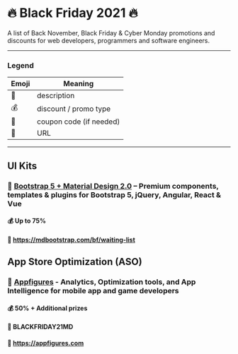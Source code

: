 # 🔥 Black Friday 2021 🔥
A list of Back November, Black Friday & Cyber Monday promotions and discounts for web developers, programmers and software engineers.

-----

### Legend

|Emoji | Meaning           |
|---|-------------------------|
| 📓 | description        |
| 💰 | discount / promo type   |
| 🎫 | coupon code (if needed) |
| 🔗 | URL                     |

-----

## UI Kits

### 📓 [Bootstrap 5 + Material Design 2.0](https://mdbootstrap.com/bf/waiting-list) – Premium components, templates & plugins for Bootstrap 5, jQuery, Angular, React & Vue

#### 💰 Up to 75%

#### 🔗 https://mdbootstrap.com/bf/waiting-list

## App Store Optimization (ASO)

### 📓 [Appfigures](https://appfigures.com?utm_source=mdbootstrap-bf-21) - Analytics, Optimization tools, and App Intelligence for mobile app and game developers

#### 💰 50% + Additional prizes

#### 🎫 BLACKFRIDAY21MD

#### 🔗 https://appfigures.com
